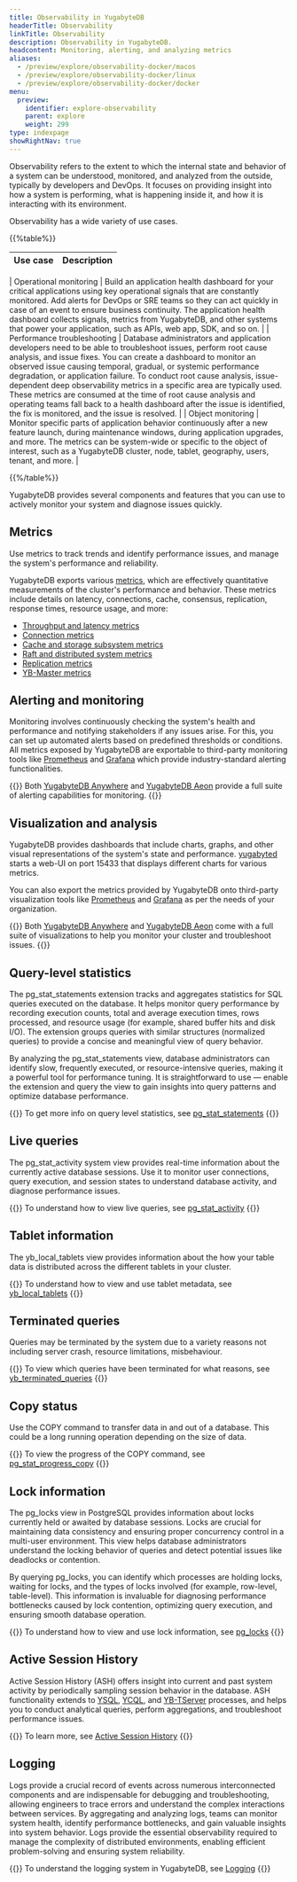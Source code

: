 ```yaml
---
title: Observability in YugabyteDB
headerTitle: Observability
linkTitle: Observability
description: Observability in YugabyteDB.
headcontent: Monitoring, alerting, and analyzing metrics
aliases:
  - /preview/explore/observability-docker/macos
  - /preview/explore/observability-docker/linux
  - /preview/explore/observability-docker/docker
menu:
  preview:
    identifier: explore-observability
    parent: explore
    weight: 299
type: indexpage
showRightNav: true
---
```


Observability refers to the extent to which the internal state and behavior of a system can be understood, monitored, and analyzed from the outside, typically by developers and DevOps. It focuses on providing insight into how a system is performing, what is happening inside it, and how it is interacting with its environment.

Observability has a wide variety of use cases.

{{%table%}}

| Use case | Description |
| -------- | ----------- |

| Operational monitoring | Build an application health dashboard for your critical applications using key operational signals that are constantly monitored. Add alerts for DevOps or SRE teams so they can act quickly in case of an event to ensure business continuity. The application health dashboard collects signals, metrics from YugabyteDB, and other systems that power your application, such as APIs, web app, SDK, and so on. |
| Performance troubleshooting | Database administrators and application developers need to be able to troubleshoot issues, perform root cause analysis, and issue fixes. You can create a dashboard to monitor an observed issue causing temporal, gradual, or systemic performance degradation, or application failure. To conduct root cause analysis, issue-dependent deep observability metrics in a specific area are typically used. These metrics are consumed at the time of root cause analysis and operating teams fall back to a health dashboard after the issue is identified, the fix is monitored, and the issue is resolved. |
| Object monitoring | Monitor specific parts of application behavior continuously after a new feature launch, during maintenance windows, during application upgrades, and more. The metrics can be system-wide or specific to the object of interest, such as a YugabyteDB cluster, node, tablet, geography, users, tenant, and more. |

{{%/table%}}

YugabyteDB provides several components and features that you can use to actively monitor your system and diagnose issues quickly.

## Metrics

Use metrics to track trends and identify performance issues, and manage the system's performance and reliability.

YugabyteDB exports various [metrics](../../launch-and-manage/monitor-and-alert/metrics/#frequently-used-metrics), which are effectively quantitative measurements of the cluster's performance and behavior. These metrics include details on latency, connections, cache, consensus, replication, response times, resource usage, and more:

- [Throughput and latency metrics](../../launch-and-manage/monitor-and-alert/metrics/throughput)
- [Connection metrics](../../launch-and-manage/monitor-and-alert/metrics/connections)
- [Cache and storage subsystem metrics](../../launch-and-manage/monitor-and-alert/metrics/cache-storage)
- [Raft and distributed system metrics](../../launch-and-manage/monitor-and-alert/metrics/raft-dst)
- [Replication metrics](../../launch-and-manage/monitor-and-alert/metrics/replication)
- [YB-Master metrics](../../launch-and-manage/monitor-and-alert/metrics/ybmaster)

## Alerting and monitoring

Monitoring involves continuously checking the system's health and performance and notifying stakeholders if any issues arise. For this, you can set up automated alerts based on predefined thresholds or conditions. All metrics exposed by YugabyteDB are exportable to third-party monitoring tools like [Prometheus](./prometheus-integration/) and [Grafana](./grafana-dashboard/grafana/) which provide industry-standard alerting functionalities.

{{<tip>}}
Both [YugabyteDB Anywhere](../../yugabyte-platform/alerts-monitoring/) and [YugabyteDB Aeon](../../yugabyte-cloud/cloud-monitor/cloud-alerts/) provide a full suite of alerting capabilities for monitoring.
{{</tip>}}

## Visualization and analysis

YugabyteDB provides dashboards that include charts, graphs, and other visual representations of the system's state and performance. [yugabyted](../../reference/configuration/yugabyted/) starts a web-UI on port 15433 that displays different charts for various metrics.

You can also export the metrics provided by YugabyteDB onto third-party visualization tools like [Prometheus](./prometheus-integration/) and [Grafana](./grafana-dashboard/grafana/) as per the needs of your organization.

{{<tip>}}
Both [YugabyteDB Anywhere](../../yugabyte-platform/alerts-monitoring/anywhere-metrics/) and [YugabyteDB Aeon](../../yugabyte-cloud/cloud-monitor/overview/) come with a full suite of visualizations to help you monitor your cluster and troubleshoot issues.
{{</tip>}}

## Query-level statistics

The pg_stat_statements extension tracks and aggregates statistics for SQL queries executed on the database. It helps monitor query performance by recording execution counts, total and average execution times, rows processed, and resource usage (for example, shared buffer hits and disk I/O). The extension groups queries with similar structures (normalized queries) to provide a concise and meaningful view of query behavior.

By analyzing the pg_stat_statements view, database administrators can identify slow, frequently executed, or resource-intensive queries, making it a powerful tool for performance tuning. It is straightforward to use — enable the extension and query the view to gain insights into query patterns and optimize database performance.

{{<lead link="../query-1-performance/pg-stat-statements">}}
To get more info on query level statistics, see [pg_stat_statements](../query-1-performance/pg-stat-statements)
{{</lead>}}

## Live queries

The pg_stat_activity system view provides real-time information about the currently active database sessions. Use it to monitor user connections, query execution, and session states to understand database activity, and diagnose performance issues.

{{<lead link="./pg-stat-activity">}}
To understand how to view live queries, see [pg_stat_activity](./pg-stat-activity)
{{</lead>}}

## Tablet information

The yb_local_tablets view provides information about the how your table data is distributed across the different tablets in your cluster.

{{<lead link="./yb-local-tablets">}}
To understand how to view and use tablet metadata, see [yb_local_tablets](./yb-local-tablets)
{{</lead>}}

## Terminated queries

Queries may be terminated by the system due to a variety reasons not including server crash, resource limitations, misbehaviour.

{{<lead link="./yb-pg-stat-get-queries">}}
To view which queries have been terminated for what reasons, see [yb_terminated_queries](./yb-pg-stat-get-queries/)
{{</lead>}}

## Copy status

Use the COPY command to transfer data in and out of a database. This could be a long running operation depending on the size of data.

{{<lead link="./pg-stat-progress-copy">}}
To view the progress of the COPY command, see [pg_stat_progress_copy](./pg-stat-progress-copy)
{{</lead>}}

## Lock information

The pg_locks view in PostgreSQL provides information about locks currently held or awaited by database sessions. Locks are crucial for maintaining data consistency and ensuring proper concurrency control in a multi-user environment. This view helps database administrators understand the locking behavior of queries and detect potential issues like deadlocks or contention.

By querying pg_locks, you can identify which processes are holding locks, waiting for locks, and the types of locks involved (for example, row-level, table-level). This information is invaluable for diagnosing performance bottlenecks caused by lock contention, optimizing query execution, and ensuring smooth database operation.

{{<lead link="./pg-locks">}}
To understand how to view and use lock information, see [pg_locks](./pg-locks)
{{</lead>}}

## Active Session History

Active Session History (ASH) offers insight into current and past system activity by periodically sampling session behavior in the database. ASH functionality extends to [YSQL](../../api/ysql/), [YCQL](../../api/ycql/), and [YB-TServer](../../architecture/yb-tserver/) processes, and helps you to conduct analytical queries, perform aggregations, and troubleshoot performance issues.

{{<lead link="./active-session-history">}}
To learn more, see [Active Session History](./active-session-history)
{{</lead>}}

## Logging

Logs provide a crucial record of events across numerous interconnected components and are indispensable for debugging and troubleshooting, allowing engineers to trace errors and understand the complex interactions between services. By aggregating and analyzing logs, teams can monitor system health, identify performance bottlenecks, and gain valuable insights into system behavior. Logs provide the essential observability required to manage the complexity of distributed environments, enabling efficient problem-solving and ensuring system reliability.

{{<lead link="./logging/">}}
To understand the logging system in YugabyteDB, see [Logging](./logging/)
{{</lead>}}
